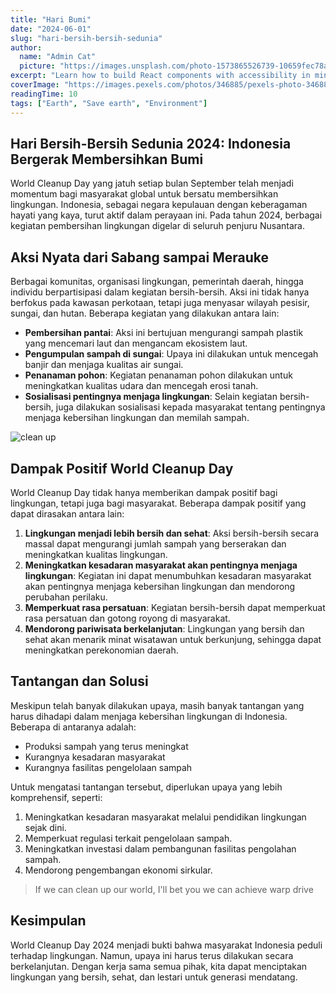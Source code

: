 ```yaml
---
title: "Hari Bumi"
date: "2024-06-01"
slug: "hari-bersih-bersih-sedunia"
author:
  name: "Admin Cat"
  picture: "https://images.unsplash.com/photo-1573865526739-10659fec78a5?q=80&w=1915&auto=format&fit=crop&ixlib=rb-4.0.3&ixid=M3wxMjA3fDB8MHxwaG90by1wYWdlfHx8fGVufDB8fHx8fA%3D%3D"
excerpt: "Learn how to build React components with accessibility in mind, ensuring your web applications are usable by everyone."
coverImage: "https://images.pexels.com/photos/346885/pexels-photo-346885.jpeg?auto=compress&cs=tinysrgb&w=5184&h=3456&dpr=1"
readingTime: 10
tags: ["Earth", "Save earth", "Environment"]
---
```


## Hari Bersih-Bersih Sedunia 2024: Indonesia Bergerak Membersihkan Bumi

World Cleanup Day yang jatuh setiap bulan September telah menjadi momentum bagi masyarakat global untuk bersatu membersihkan lingkungan. Indonesia, sebagai negara kepulauan dengan keberagaman hayati yang kaya, turut aktif dalam perayaan ini. Pada tahun 2024, berbagai kegiatan pembersihan lingkungan digelar di seluruh penjuru Nusantara.

## Aksi Nyata dari Sabang sampai Merauke

Berbagai komunitas, organisasi lingkungan, pemerintah daerah, hingga individu berpartisipasi dalam kegiatan bersih-bersih. Aksi ini tidak hanya berfokus pada kawasan perkotaan, tetapi juga menyasar wilayah pesisir, sungai, dan hutan. Beberapa kegiatan yang dilakukan antara lain:

- **Pembersihan pantai**: Aksi ini bertujuan mengurangi sampah plastik yang mencemari laut dan mengancam ekosistem laut.
- **Pengumpulan sampah di sungai**: Upaya ini dilakukan untuk mencegah banjir dan menjaga kualitas air sungai.
- **Penanaman pohon**: Kegiatan penanaman pohon dilakukan untuk meningkatkan kualitas udara dan mencegah erosi tanah.
- **Sosialisasi pentingnya menjaga lingkungan**: Selain kegiatan bersih-bersih, juga dilakukan sosialisasi kepada masyarakat tentang pentingnya menjaga kebersihan lingkungan dan memilah sampah.

<img src="https://images.pexels.com/photos/7657043/pexels-photo-7657043.jpeg?auto=compress&cs=tinysrgb&w=1260&h=750&dpr=1" alt="clean up"></img>

## Dampak Positif World Cleanup Day

World Cleanup Day tidak hanya memberikan dampak positif bagi lingkungan, tetapi juga bagi masyarakat. Beberapa dampak positif yang dapat dirasakan antara lain:

1. **Lingkungan menjadi lebih bersih dan sehat**: Aksi bersih-bersih secara massal dapat mengurangi jumlah sampah yang berserakan dan meningkatkan kualitas lingkungan.
2. **Meningkatkan kesadaran masyarakat akan pentingnya menjaga lingkungan**: Kegiatan ini dapat menumbuhkan kesadaran masyarakat akan pentingnya menjaga kebersihan lingkungan dan mendorong perubahan perilaku.
3. **Memperkuat rasa persatuan**: Kegiatan bersih-bersih dapat memperkuat rasa persatuan dan gotong royong di masyarakat.
4. **Mendorong pariwisata berkelanjutan**: Lingkungan yang bersih dan sehat akan menarik minat wisatawan untuk berkunjung, sehingga dapat meningkatkan perekonomian daerah.

## Tantangan dan Solusi

Meskipun telah banyak dilakukan upaya, masih banyak tantangan yang harus dihadapi dalam menjaga kebersihan lingkungan di Indonesia. Beberapa di antaranya adalah:

- Produksi sampah yang terus meningkat
- Kurangnya kesadaran masyarakat
- Kurangnya fasilitas pengelolaan sampah

Untuk mengatasi tantangan tersebut, diperlukan upaya yang lebih komprehensif, seperti:

1. Meningkatkan kesadaran masyarakat melalui pendidikan lingkungan sejak dini.
2. Memperkuat regulasi terkait pengelolaan sampah.
3. Meningkatkan investasi dalam pembangunan fasilitas pengolahan sampah.
4. Mendorong pengembangan ekonomi sirkular.

> If we can clean up our world, I'll bet you we can achieve warp drive

## Kesimpulan

World Cleanup Day 2024 menjadi bukti bahwa masyarakat Indonesia peduli terhadap lingkungan. Namun, upaya ini harus terus dilakukan secara berkelanjutan. Dengan kerja sama semua pihak, kita dapat menciptakan lingkungan yang bersih, sehat, dan lestari untuk generasi mendatang.
